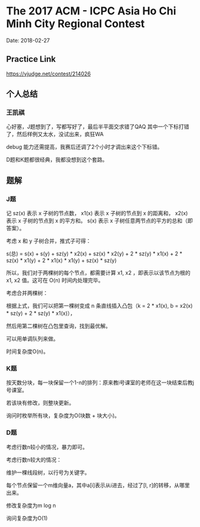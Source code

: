 # The 2017 ACM - ICPC Asia Ho Chi Minh City Regional Contest

Date: 2018-02-27

## Practice Link

https://vjudge.net/contest/214026

## 个人总结

### 王凯祺

心好塞，J题想到了，写都写好了，最后半平面交求错了QAQ 其中一个下标打错了，然后样例又太水，没试出来，疯狂WA

debug 能力还需提高，我赛后还调了2个小时才调出来这个下标错。

D题和K题都很经典，我都没想到这个套路。

## 题解

### J题

记 sz(x) 表示 x 子树的节点数，
x1(x) 表示 x 子树的节点到 x 的距离和，
x2(x) 表示 x 子树的节点到 x 的平方和。
s(x) 表示 x 子树任意两节点的平方的总和（即答案）。

考虑 x 和 y 子树合并，推式子可得：

s(总) = s(x) + s(y) + sz(y) * x2(x) + sz(x) * x2(y) + 2 * sz(y) * x1(x) + 
2 * sz(x) * x1(y) + 2 * x1(x) * x1(y) + sz(x) * sz(y)

所以，我们对于两棵树的每个节点，都需要计算 x1, x2 ，即表示以该节点为根的 x1, x2 值。这可在 O(n) 时间内处理完毕。

考虑合并两棵树：

根据上式，我们可以把第一棵树变成 n 条直线插入凸包（k = 2 * x1(x), b = x2(x) * sz(y) + 2 * sz(y) * x1(x)），

然后用第二棵树在凸包里查询，找到最优解。

可以用单调队列来做。

时间复杂度O(n)。

### K题

按天数分块，每一块保留一个1-n的排列：原来教i号课室的老师在这一块结束后教j号课室。

若该块有修改，则整块更新。

询问时枚举所有块，复杂度为O(块数 + 块大小)。

### D题

考虑行数n较小的情况，暴力即可。

考虑行数n较大的情况：

维护一棵线段树，以行号为关键字。

每个节点保留一个m维向量a，其中a[i]表示从i进去，经过了[l, r]的转移，从哪里出来。

修改复杂度为m log n

询问复杂度为O(1)



